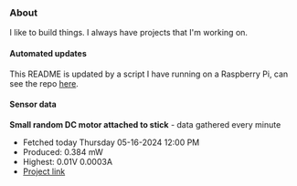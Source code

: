 ### About
I like to build things. I always have projects that I'm working on.

#### Automated updates
This README is updated by a script I have running on a Raspberry Pi, can see the repo [here](https://github.com/jdc-cunningham/raspi-git-repo-updater).

#### Sensor data


**Small random DC motor attached to stick** - data gathered every minute
- Fetched today Thursday 05-16-2024 12:00 PM
- Produced: 0.384 mW
- Highest: 0.01V 0.0003A
- [Project link](https://github.com/jdc-cunningham/turbine-raspi)